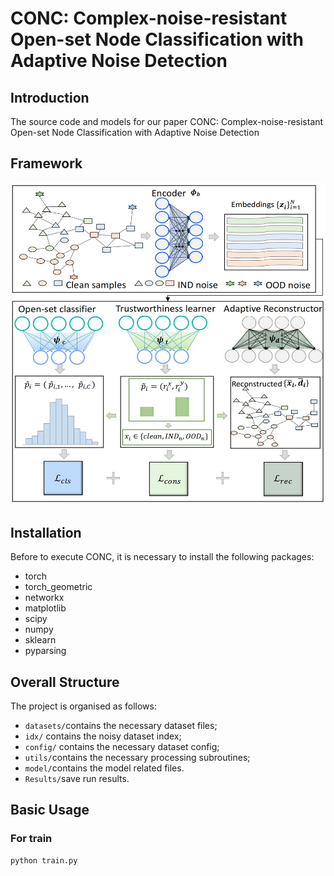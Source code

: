 # CONC: Complex-noise-resistant Open-set Node Classification with Adaptive Noise Detection
## Introduction
The source code and models for our paper CONC: Complex-noise-resistant Open-set Node Classification with Adaptive Noise Detection
## Framework
![image](https://github.com/Iewoaixil/CONC/blob/main/framework.jpg)

## Installation
Before to execute CONC, it is necessary to install the following packages:

* torch
* torch_geometric
* networkx
* matplotlib
* scipy
* numpy
* sklearn
* pyparsing

## Overall Structure

The project is organised as follows:

* `datasets/`contains the necessary dataset files;
* `idx/` contains the noisy dataset index;
* `config/` contains the necessary dataset config;
* `utils/`contains the necessary processing subroutines;
* `model/`contains the model related files.
* `Results/`save run results.


## Basic Usage

### For train
```shell
python train.py
```


